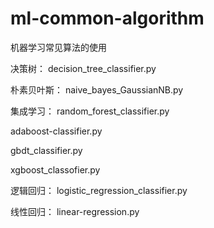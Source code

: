# ml-common-algorithm
机器学习常见算法的使用

决策树：
decision_tree_classifier.py

朴素贝叶斯：
naive_bayes_GaussianNB.py

集成学习：
random_forest_classifier.py

adaboost-classifier.py

gbdt_classifier.py

xgboost_classofier.py


逻辑回归：
logistic_regression_classifier.py

线性回归：
linear-regression.py
